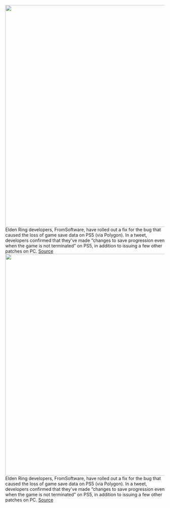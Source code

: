 <img src='https://cdn.vox-cdn.com/thumbor/3CHftuXAz-EbnWpbk-1zYSxt3CE=/0x0:1920x1280/1200x800/filters:focal(807x487:1113x793)/cdn.vox-cdn.com/uploads/chorus_image/image/70570804/elden_ring_2.0.jpg' width='700px' /><br/>
Elden Ring developers, FromSoftware, have rolled out a fix for the bug that caused the loss of game save data on PS5 (via Polygon). In a tweet, developers confirmed that they've made “changes to save progression even when the game is not terminated” on PS5, in addition to issuing a few other patches on PC.
<a href='https://www.theverge.com/2022/3/2/22958240/elden-ring-ps5-save-bug-patch-fix'> Source <a/><img src='https://cdn.vox-cdn.com/thumbor/3CHftuXAz-EbnWpbk-1zYSxt3CE=/0x0:1920x1280/1200x800/filters:focal(807x487:1113x793)/cdn.vox-cdn.com/uploads/chorus_image/image/70570804/elden_ring_2.0.jpg' width='700px' /><br/>
Elden Ring developers, FromSoftware, have rolled out a fix for the bug that caused the loss of game save data on PS5 (via Polygon). In a tweet, developers confirmed that they've made “changes to save progression even when the game is not terminated” on PS5, in addition to issuing a few other patches on PC.
<a href='https://www.theverge.com/2022/3/2/22958240/elden-ring-ps5-save-bug-patch-fix'> Source <a/>